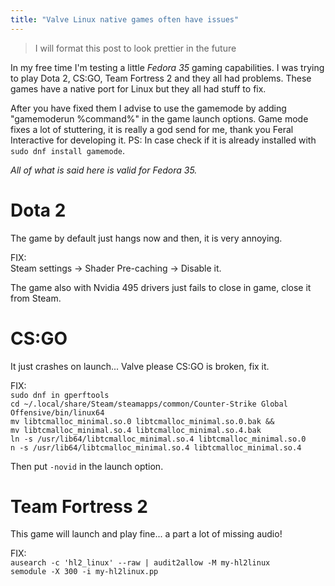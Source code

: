 ```yaml
---
title: "Valve Linux native games often have issues" 
---
```


> I will format this post to look prettier in the future

In my free time I'm testing a little *Fedora 35* gaming capabilities.
I was trying to play Dota 2, CS:GO, Team Fortress 2 and they all had problems.
These games have a native port for Linux but they all had stuff to fix.

After you have fixed them I advise to use the gamemode by adding "gamemoderun %command%" in the game launch options.
Game mode fixes a lot of stuttering, it is really a god send for me, thank you Feral Interactive for developing it.
PS: In case check if it is already installed with `sudo dnf install gamemode`.

*All of what is said here is valid for Fedora 35.*

# Dota 2

The game by default just hangs now and then, it is very annoying.

FIX:  
Steam settings -> Shader Pre-caching -> Disable it.

The game also with Nvidia 495 drivers just fails to close in game, close it from Steam.

# CS:GO

It just crashes on launch... Valve please CS:GO is broken, fix it.

FIX:  
`sudo dnf in gperftools`  
`cd ~/.local/share/Steam/steamapps/common/Counter-Strike Global Offensive/bin/linux64`  
`mv libtcmalloc_minimal.so.0 libtcmalloc_minimal.so.0.bak &&`  
`mv libtcmalloc_minimal.so.4 libtcmalloc_minimal.so.4.bak`  
`ln -s /usr/lib64/libtcmalloc_minimal.so.4 libtcmalloc_minimal.so.0`  
`n -s /usr/lib64/libtcmalloc_minimal.so.4 libtcmalloc_minimal.so.4`  

Then put `-novid` in the launch option.

# Team Fortress 2

This game will launch and play fine... a part a lot of missing audio!

FIX:  
`ausearch -c 'hl2_linux' --raw | audit2allow -M my-hl2linux`  
`semodule -X 300 -i my-hl2linux.pp`  
